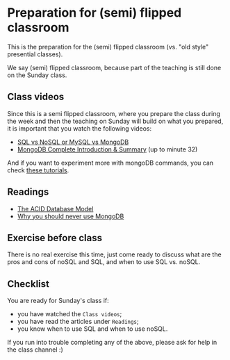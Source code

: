 # Preparation for (semi) flipped classroom

This is the preparation for the (semi) flipped classroom (vs. "old style" presential classes). 

We say (semi) flipped classroom, because part of the teaching is still done on the Sunday class.


## Class videos

Since this is a semi flipped classroom, where you prepare the class during the week and then the teaching on Sunday will build on what you prepared, it is important that you watch the following videos:

 - [SQL vs NoSQL or MySQL vs MongoDB](https://www.youtube.com/watch?v=ZS_kXvOeQ5Y)
 - [MongoDB Complete Introduction & Summary](https://www.youtube.com/watch?v=VELru-FCWDM) (up to minute 32)

And if you want to experiment more with mongoDB commands, you can check [these tutorials](https://www.tutorialspoint.com/mongodb/index.htm).

## Readings

- [The ACID Database Model](https://www.thoughtco.com/the-acid-model-1019731)
- [Why you should never use MongoDB](http://www.sarahmei.com/blog/2013/11/11/why-you-should-never-use-mongodb)


## Exercise before class

There is no real exercise this time, just come ready to discuss what are the pros and cons of noSQL and SQL, and when to use SQL vs. noSQL.


## Checklist

You are ready for Sunday's class if:
 - you have watched the `Class videos`;
 - you have read the articles under `Readings`;
 - you know when to use SQL and when to use noSQL.

If you run into trouble completing any of the above, please ask for help in the class channel :)